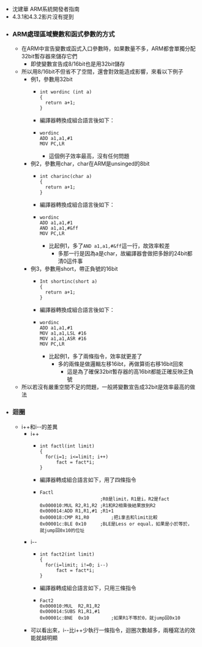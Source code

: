 - 沈建華 ARM系統開發者指南
- 4.3.1和4.3.2影片沒有提到
- ### ARM處理區域變數和函式參數的方式
	- 在ARM中宣告變數或函式入口參數時，如果數量不多，ARM都會單獨分配32bit暫存器來儲存它們
		- 即使變數宣告成8/16bit也是用32bit儲存
	- 所以用8/16bit不但省不了空間，還會對效能造成影響，來看以下例子
		- 例1，參數用32bit
			- ```
			  int wordinc (int a)
			  {
			  	return a+1;
			  }
			  ```
			- 編譯器轉換成組合語言後如下：
			- ```
			  wordinc
			  ADD a1,a1,#1
			  MOV PC,LR
			  ```
				- 這個例子效率最高，沒有任何問題
		- 例2，參數用char，char在ARM是unsinged的8bit
			- ```
			  int charinc(char a)
			  {
			  	return a+1;
			  }
			  ```
			- 編譯器轉換成組合語言後如下：
			- ```
			  wordinc
			  ADD a1,a1,#1
			  AND a1,a1,#&ff
			  MOV PC,LR
			  ```
				- 比起例1，多了`AND a1,a1,#&ff`這一行，故效率較差
					- 多那一行是因為a是char，故編譯器會做把多餘的24bit都清0這件事
		- 例3，參數用short，帶正負號的16bit
			- ```
			  Int shortinc(short a)
			  {
			  	return a+1;
			  }
			  ```
			- 編譯器轉換成組合語言後如下：
			- ```
			  wordinc
			  ADD a1,a1,#1
			  MOV a1,a1,LSL #16
			  MOV a1,a1,ASR #16
			  MOV PC,LR
			  ```
				- 比起例1，多了兩條指令，效率就更差了
					- 多的兩條是做邏輯左移16ibt，再做算術右移16bit回來
						- 這是為了確保32bit暫存器的高16bit都能正確反映正負號
	- 所以若沒有嚴重空間不足的問題，一般將變數宣告成32bit是效率最高的做法
- ### 迴圈
	- i++和i--的差異
		- i++
			- ```
			  int factl(int limit)
			  {
			  	for(i=1; i<=limit; i++)
			  		fact = fact*i;
			  }
			  ```
			- 編譯器轉成組合語言如下，用了四條指令
			- ```
			  Factl
			  						;R0是limit，R1是i，R2是fact
			  0x000010:MUL R2,R1,R2	;R1和R2相乘後結果放到R2
			  0x000014:ADD R1,R1,#1	;R1+1
			  0x000018:CMP R1,R0		;把i拿去和limit比較
			  0x00001c:BLE 0x10		;BLE是Less or equal，如果是小於等於，就jump回0x10的位址
			  ```
		- i--
			- ```
			  int fact2(int limit)
			  {
			  	for(i=limit; i!=0; i--)
			  		fact = fact*i;
			  }
			  ```
			- 編譯器轉成組合語言如下，只用三條指令
			- ```
			  Fact2
			  0x000010:MUL	R2,R1,R2
			  0x000014:SUBS	R1,R1,#1
			  0x00001c:BNE	0x10		;如果R1不等於0，就jump回0x10
			  ```
		- 可以看出來，i--比i++少執行一條指令，迴圈次數越多，兩種寫法的效能就越明顯